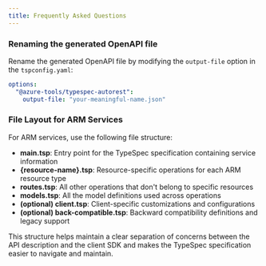```yaml
---
title: Frequently Asked Questions
---
```


### Renaming the generated OpenAPI file

Rename the generated OpenAPI file by modifying the `output-file` option in the `tspconfig.yaml`:

```yaml
options:
  "@azure-tools/typespec-autorest":
    output-file: "your-meaningful-name.json"
```

### File Layout for ARM Services

For ARM services, use the following file structure:

- **main.tsp**: Entry point for the TypeSpec specification containing service information
- **{resource-name}.tsp**: Resource-specific operations for each ARM resource type
- **routes.tsp**: All other operations that don't belong to specific resources
- **models.tsp**: All the model definitions used across operations
- **(optional) client.tsp**: Client-specific customizations and configurations
- **(optional) back-compatible.tsp**: Backward compatibility definitions and legacy support

This structure helps maintain a clear separation of concerns between the API description and the client SDK and makes the TypeSpec specification easier to navigate and maintain.
